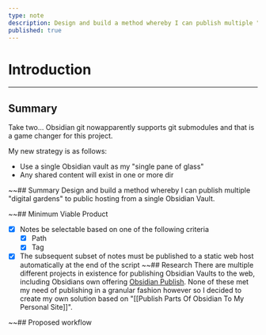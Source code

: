 ```yaml
---
type: note
description: Design and build a method whereby I can publish multiple "digital gardens" to public hosting from a single Obsidian Vault.
published: true
---
```

# Introduction
---
## Summary
Take two... Obsidian git nowapparently supports git submodules and that is a game changer for this project.

My new strategy is as follows:

- Use a single Obsidian vault as my "single pane of glass"
- Any shared content will exist in one or more dir

~~## Summary
Design and build a method whereby I can publish multiple "digital gardens" to public hosting from a single Obsidian Vault.

~~## Minimum Viable Product
- [x] Notes be selectable based on one of the following criteria
	- [x] Path
	- [x] Tag
- [x] The subsequent subset of notes must be published to a static web host automatically at the end of the script
~~## Research
There are multiple different projects in existence for publishing Obsidian Vaults to the web, including Obsidians own offering [Obsidian Publish](https://obsidian.md/publish). None of these met my need of publishing in a granular fashion however so I decided to create my own solution based on "[[Publish Parts Of Obsidian To My Personal Site]]".

~~## Proposed workflow